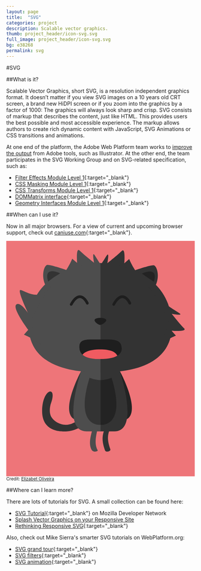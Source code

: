 ```yaml
---
layout: page
title:  "SVG"
categories: project
description: Scalable vector graphics.
thumb: project_header/icon-svg.svg
full_image: project_header/icon-svg.svg
bg: e38268
permalink: svg
---
```

#SVG

##What is it?

Scalable Vector Graphics, short SVG, is a resolution independent graphics format. It doesn’t matter if you view SVG images on a 10 years old CRT screen, a brand new HiDPI screen or if you zoom into the graphics by a factor of 1000: The graphics will always look sharp and crisp. SVG consists of markup that describes the content, just like HTML. This provides users the best possible and most accessible experience. The markup allows authors to create rich dynamic content with JavaScript, SVG Animations or CSS transitions and animations.

At one end of the platform, the Adobe Web Platform team works to [improve the output](http://blogs.adobe.com/webplatform/2014/01/27/better-svg-for-a-better-web/) from Adobe tools, such as Illustrator. At the other end, the team participates in the SVG Working Group and on SVG-related specification, such as:

  * [Filter Effects Module Level 1](http://dev.w3.org/fxtf/filters/){:target="_blank"}
  * [CSS Masking Module Level 1](http://dev.w3.org/fxtf/css-masking-1/){:target="_blank"}
  * [CSS Transforms Module Level 1](http://dev.w3.org/csswg/css-transforms/){:target="_blank"}
  * [DOMMatrix interface](http://dev.w3.org/fxtf/matrix/){:target="_blank"}
  * [Geometry Interfaces Module Level 1](http://dev.w3.org/fxtf/geometry/){:target="_blank"}

##When can I use it?

Now in all major browsers. For a view of current and upcoming browser support, check out [caniuse.com](http://caniuse.com/#search=svg){:target="_blank"}.

<div id="cat">
  <style>
  svg {
    background: #ee7579;
  }

  #cat {
    max-width: 300px;
    margin: 0 auto;
  }
  #innercat {
      transform: rotate(0); 
      transition: transform 2s;
      -webkit-transform-origin: 50% 100%;
  }
  #innercat:hover {
      -webkit-transform: rotate(30deg);
  }

  #cauda {
    width: 72px;
    height: 79px;
    -webkit-animation: cauda 6s linear infinite;
    -webkit-transform-origin: 80% 80%;
  }

  @-webkit-keyframes cauda {
    0% {
      -webkit-transform: rotate(-10deg);
      transform: rotate(-10deg);
    }
    50% {
      -webkit-transform: rotate(30deg);
      transform: rotate(30deg);
    }
    100% {
      -webkit-transform: rotate(-10deg);
      transform: rotate(-10deg);
    }
  }

  </style>
             <svg version="1.1" id="Layer_1" xmlns="http://www.w3.org/2000/svg" xmlns:xlink="http://www.w3.org/1999/xlink" x="0px" y="0px"
                 viewBox="0 0 400 500" width="100%" xml:space="preserve">
              <g id="innercat">
                <g id="cauda" width="72" height="79">
                  <path id="cauda_in" fill="#333333" d="M164.7,376.7l6.2,9.9c0,0-15.1,13-33.7,16.8c-13.4,2.8-61.1,6.4-61.1-41.8
                    s33.6-56.2,18.4-15.5c0,0-5.5,17.1,1.6,28.6s27.4,21.7,45.8,12.2L164.7,376.7z" width="72" height="79"/>
                </g>
                <g>
                  <g>
                    <path fill="#4D4D4D" d="M242.2,95L242.2,95l-0.1-0.1C242.1,94.9,242.1,95,242.2,95z"/>
                    <path fill="#4D4D4D" d="M111.9,78.4L111.9,78.4C128.4,67.2,140,37.8,140,37.8l10.4,9.1c0,0-3-34.6,5.2-26.4s30.7,26,30.7,26
                      s-4.1-21.9,0-17.8c4,4,20.8,38.6,53.5,64.5c-18.5-14.5-42.9-28.1-74-41.4C144.8,60.8,127,69.5,111.9,78.4z"/>
                    <g>
                      <path fill="#4D4D4D" d="M242,94.9c-0.8-0.6-1.5-1.2-2.2-1.7C240.5,93.7,241.3,94.3,242,94.9z"/>
                      <path fill="#4D4D4D" d="M243.1,95.8c0.5-0.6,0.4-1.5-0.2-2l0,0c-0.7-0.6-1.5-1.2-2.2-1.8l0,0c0,0,0,0-0.1,0l0,0l0,0l0,0l0,0l0,0
                        l0,0l0,0l0,0l0,0l0,0l0,0l0,0l0,0l0,0l0,0c-0.4-0.2-0.8-0.2-1.1-0.1l0,0l0,0l0,0l0,0l0,0l0,0l0,0l0,0l0,0l0,0l0,0l0,0l0,0l0,0
                        l0,0l0,0l0,0c0,0,0,0-0.1,0l0,0l0,0l0,0l0,0l0,0l0,0l0,0l0,0l0,0l0,0l0,0l0,0l0,0l0,0l0,0l0,0l0,0l0,0l0,0c0,0,0,0,0,0.1l0,0
                        c-0.2,0.3-0.3,0.6-0.3,1l0,0l0,0l0,0c0,0.4,0.2,0.7,0.5,0.9l0,0c0.1,0.1,0.2,0.2,0.3,0.3l0,0c0.6,0.5,1.3,1,1.9,1.5l0,0l0.9-1.1
                        l-0.9,1.1c0.3,0.2,0.6,0.3,0.9,0.3l0,0C242.5,96.3,242.9,96.1,243.1,95.8L243.1,95.8z"/>
                    </g>
                  </g>
                </g>
                <g>
                  <g>
                    <path fill="#333333" d="M158.8,95.7L158.8,95.7l0.1-0.1C158.8,95.7,158.8,95.7,158.8,95.7z"/>
                    <path fill="#333333" d="M289,79.2L289,79.2c-16.4-11.3-28.1-40.7-28.1-40.7l-10.4,9.1c0,0,3-34.6-5.2-26.4s-30.7,26-30.7,26
                      s4.1-21.9,0-17.8c-4,4-20.8,38.6-53.5,64.5c18.5-14.5,42.9-28.1,74-41.4C256.1,61.5,274,70.2,289,79.2z"/>
                    <g>
                      <path fill="#333333" d="M158.9,95.6c0.8-0.6,1.5-1.2,2.2-1.7C160.4,94.5,159.6,95.1,158.9,95.6z"/>
                      <path fill="#333333" d="M157.8,96.5c-0.5-0.6-0.4-1.5,0.2-2l0,0c0.7-0.6,1.5-1.2,2.2-1.8l0,0c0,0,0,0,0.1,0l0,0l0,0l0,0l0,0l0,0
                        l0,0l0,0l0,0l0,0l0,0l0,0l0,0l0,0l0,0l0,0c0.4-0.2,0.8-0.2,1.1-0.1l0,0l0,0l0,0l0,0l0,0l0,0l0,0l0,0l0,0l0,0l0,0l0,0l0,0l0,0l0,0
                        l0,0l0,0c0,0,0,0,0.1,0l0,0l0,0l0,0l0,0l0,0l0,0l0,0l0,0l0,0l0,0l0,0l0,0l0,0l0,0l0,0l0,0l0,0l0,0l0,0c0,0,0,0,0,0.1l0,0
                        c0.2,0.3,0.3,0.6,0.3,1l0,0l0,0l0,0c0,0.4-0.2,0.7-0.5,0.9l0,0c-0.1,0.1-0.2,0.2-0.3,0.3l0,0c-0.6,0.5-1.3,1-1.9,1.5l0,0
                        l-0.9-1.1l0.9,1.1c-0.3,0.2-0.6,0.3-0.9,0.3l0,0C158.5,97,158.1,96.9,157.8,96.5L157.8,96.5z"/>
                    </g>
                  </g>
                </g>
                <path fill="#232323" d="M241.2,276.8c0,0,54.5,100.7,3.9,105.1"/>
                <path fill="#333333" d="M158.7,276.8c0,0-54.5,100.7-3.9,105.1"/>
                <path fill="#333333" d="M199.4,276.8H241c0,0,43.8,128.4-12,127.7h-29.6"/>
                <path fill="#4D4D4D" d="M200.1,276.8h-41.3c0,0-43.8,128.4,12,127.7h29.4"/>
                <path fill="#333333" d="M265.1,65.2c0,0,43-15.3,48.9-13.1c5.8,2.2,13.9,25.5,0,48.2"/>
                <path fill="#232323" d="M287.7,69.5c0,0,36.5-17.5,25.5,17.5"/>
                <path fill="#333333" d="M199.3,278.6c5.2-0.7,161.4,11.2,151.9-109S199.3,47,199.3,47"/>
                <path fill="#4D4D4D" d="M134.8,64.4c0,0-43-15.3-48.9-13.1c-5.8,2.2-13.9,25.5,0,48.2"/>
                <path fill="#333333" d="M114.4,68.8c0,0-36.5-17.5-25.5,17.5"/>
                <path fill="#4D4D4D" d="M199.9,278.6c-5.2-0.7-161.4,11.2-151.9-109S199.9,47,199.9,47"/>
                <g>
                  <g>
                    <g>
                      <defs>
                        <path id="SVGID_1_" d="M245.2,228.4c0.4,15.3-18.4,22.6-46.5,22.6s-42.3-7.9-43.6-23.1c-1.8-21,15.3-18.7,43.4-18.7
                          C226.5,209.2,244.6,207.4,245.2,228.4z"/>
                      </defs>
                      <clipPath id="SVGID_2_">
                        <use xlink:href="#SVGID_1_"  overflow="visible"/>
                      </clipPath>
                      <path clip-path="url(#SVGID_2_)" fill="#1E1E1E" d="M245.2,228.4c0.4,15.3-18.4,22.6-46.5,22.6s-42.3-7.9-43.6-23.1
                        c-1.8-21,15.3-18.7,43.4-18.7C226.5,209.2,244.6,207.4,245.2,228.4z"/>
                    </g>
                  </g>
                  <g>
                    <g>
                      <defs>
                        <path id="SVGID_3_" d="M245.2,228.4c0.4,15.3-18.4,22.6-46.5,22.6s-42.3-7.9-43.6-23.1c-1.8-21,15.3-18.7,43.4-18.7
                          C226.5,209.2,244.6,207.4,245.2,228.4z"/>
                      </defs>
                      <clipPath id="SVGID_4_">
                        <use xlink:href="#SVGID_3_"  overflow="visible"/>
                      </clipPath>
                      <path clip-path="url(#SVGID_4_)" fill="#F05B61" d="M159.4,250.1c-0.3-13.3,16-19.6,40.3-19.6s36.6,6.8,37.8,20
                        c1.6,18.2-13.2,16.2-37.6,16.2C175.6,266.7,159.9,268.3,159.4,250.1z"/>
                    </g>
                  </g>
                </g>
                <path fill="#333333" d="M209.4,398c-2.5,6.3-4.6,12.7-4.9,19.5c-0.5,9.5,2,18.9,5.2,27.7c1.7,4.6,12.8,1.7,11.2-2.8
                  c-2.9-8.1-5.3-16.6-5.1-25.2c0.2-6.3,2-12.3,4.4-18.1c2.2-5.5-8.1-5.3-9.8-1.1H209.4z"/>
                <path fill="#4D4D4D" d="M194.2,396.7c-2.9,15.4-8.3,33-0.3,47.8c1.3,2.4-3.7,2.9-4.9,3.1c-2.8,0.3-6.2-0.9-7.7-3.5
                  c-8.5-15.7,0.2-35.5,3.4-52C185.1,389.9,194.8,393.4,194.2,396.7z"/>
                <path fill="#1E1E1E" d="M212.1,167.6c-2.7-5.2-22.5-5.5-24.6,0c-1.3,3.6,7.6,11,12.1,10.8C204.2,178.1,213.7,170.7,212.1,167.6z"/>
                <path fill="#1E1E1E" d="M230.5,136.4c3.4-6,6.5-9.9,9.2-12.1l0,0c2.7-2.3,4.9-2.9,6.8-2.9l0,0c3,0,5.9,2,8.3,4.7l0,0
                  c2.4,2.7,4.1,5.8,4.6,7l0,0c0.2,0.3,0.2,0.5,0.2,0.5l0,0l0,0c0.6,1.4,2.3,2.1,3.8,1.5l0,0c1.4-0.6,2.1-2.3,1.5-3.8l0,0
                  c-0.1-0.2-3.5-8.3-10.3-13l0,0c-2.3-1.5-5-2.7-8.2-2.7l0,0c-3.4,0-7,1.4-10.4,4.2l0,0c-3.5,2.9-7,7.3-10.5,13.8l0,0
                  c-0.8,1.4-0.3,3.1,1.1,3.9l0,0c0.4,0.2,0.9,0.4,1.4,0.4l0,0C229,137.9,230,137.3,230.5,136.4L230.5,136.4z"/>
                <path fill="#1E1E1E" d="M140.3,136.4c3.4-6,6.5-9.9,9.2-12.1l0,0c2.7-2.3,4.9-2.9,6.8-2.9l0,0c3,0,5.9,2,8.3,4.7l0,0
                  c2.4,2.7,4.1,5.8,4.6,7l0,0c0.2,0.3,0.2,0.5,0.2,0.5l0,0l0,0c0.6,1.4,2.3,2.1,3.8,1.5l0,0c1.4-0.6,2.1-2.3,1.5-3.8l0,0
                  c-0.1-0.2-3.5-8.3-10.3-13l0,0c-2.3-1.5-5-2.7-8.2-2.7l0,0c-3.4,0-7,1.4-10.4,4.2l0,0c-3.5,2.9-7,7.3-10.5,13.8l0,0
                  c-0.8,1.4-0.3,3.1,1.1,3.9l0,0c0.4,0.2,0.9,0.4,1.4,0.4l0,0C138.7,137.9,139.7,137.3,140.3,136.4L140.3,136.4z"/>
                <path fill="#333333" d="M176.8,290.6c0,0,9.5,4.4,23.3,5.1v94.9C200.1,390.6,143.9,397.1,176.8,290.6z"/>
                <path fill="#232323" d="M223.5,290.6c0,0-9.5,4.4-23.3,5.1v94.9C200.1,390.6,256.3,397.1,223.5,290.6z"/>
                <g>
                  <g>
                    <path fill="#4D4D4D" d="M94.8,97.2L94.8,97.2L94.8,97.2C94.7,97.3,94.7,97.2,94.8,97.2z"/>
                    <path fill="#4D4D4D" d="M78.2,227.4L78.2,227.4C67,211,37.5,199.3,37.5,199.3l9.1-10.4c0,0-33.9-45.1-25.7-53.3
                      c8.2-8.2,25.2,17.4,25.2,17.4s-21.1-44-17-48.2c4-4,37.9,27.3,63.8-5.3c-14.5,18.5-28.1,42.9-41.4,74
                      C60.5,194.5,69.3,212.4,78.2,227.4z"/>
                    <g>
                      <path fill="#4D4D4D" d="M94.7,97.3c-0.6,0.8-1.2,1.5-1.7,2.2C93.5,98.8,94.1,98,94.7,97.3z"/>
                      <path fill="#4D4D4D" d="M95.5,96.2c-0.6-0.5-1.5-0.4-2,0.2l0,0c-0.6,0.7-1.2,1.5-1.8,2.2l0,0c0,0,0,0,0,0.1l0,0l0,0l0,0l0,0l0,0
                        l0,0l0,0l0,0l0,0l0,0l0,0l0,0l0,0l0,0l0,0c-0.2,0.4-0.2,0.8-0.1,1.1l0,0l0,0l0,0l0,0l0,0l0,0l0,0l0,0l0,0l0,0l0,0l0,0l0,0l0,0
                        l0,0l0,0l0,0c0,0,0,0,0,0.1l0,0l0,0l0,0l0,0l0,0l0,0l0,0l0,0l0,0l0,0l0,0l0,0l0,0l0,0l0,0l0,0l0,0l0,0l0,0c0,0,0,0,0.1,0l0,0
                        c0.3,0.2,0.6,0.3,1,0.3l0,0l0,0l0,0c0.4,0,0.7-0.2,0.9-0.5l0,0c0.1-0.1,0.2-0.2,0.3-0.3l0,0c0.5-0.6,1-1.3,1.5-1.9l0,0l-1.1-0.9
                        l1.1,0.9c0.2-0.3,0.3-0.6,0.3-0.9l0,0C96.1,96.9,95.9,96.5,95.5,96.2L95.5,96.2z"/>
                    </g>
                  </g>
                </g>
                <g>
                  <g>
                    <path fill="#333333" d="M302.8,99.1L302.8,99.1l0.1,0.1C302.8,99.1,302.8,99.1,302.8,99.1z"/>
                    <path fill="#333333" d="M319.3,229.3L319.3,229.3c11.3-16.4,40.7-28.1,40.7-28.1l-9.1-10.4c0,0,34.6,3,26.4-5.2s-26-30.7-26-30.7
                      s21.9,4.1,17.8,0c-4-4-38.6-20.8-64.5-53.5c14.5,18.5,28.1,42.9,41.4,74C337,196.4,328.3,214.3,319.3,229.3z"/>
                    <g>
                      <path fill="#333333" d="M302.9,99.2c0.6,0.8,1.2,1.5,1.7,2.2C304,100.7,303.5,99.9,302.9,99.2z"/>
                      <path fill="#333333" d="M302,98.1c0.6-0.5,1.5-0.4,2,0.2l0,0c0.6,0.7,1.2,1.5,1.8,2.2l0,0c0,0,0,0,0,0.1l0,0l0,0l0,0l0,0l0,0l0,0
                        l0,0l0,0l0,0l0,0l0,0l0,0l0,0l0,0l0,0c0.2,0.4,0.2,0.8,0.1,1.1l0,0l0,0l0,0l0,0l0,0l0,0l0,0l0,0l0,0l0,0l0,0l0,0l0,0l0,0l0,0l0,0
                        l0,0c0,0,0,0,0,0.1l0,0l0,0l0,0l0,0l0,0l0,0l0,0l0,0l0,0l0,0l0,0l0,0l0,0l0,0l0,0l0,0l0,0l0,0l0,0c0,0,0,0-0.1,0l0,0
                        c-0.3,0.2-0.6,0.3-1,0.3l0,0l0,0l0,0c-0.4,0-0.7-0.2-0.9-0.5l0,0c-0.1-0.1-0.2-0.2-0.3-0.3l0,0c-0.5-0.6-1-1.3-1.5-1.9l0,0
                        l1.1-0.9l-1.1,0.9c-0.2-0.3-0.3-0.6-0.3-0.9l0,0C301.5,98.8,301.6,98.4,302,98.1L302,98.1z"/>
                    </g>
                  </g>
                </g>
              </g>
              </svg>
            <small>Credit: <a href="http://codepen.io/miukimiu/">Elizabet Oliveira</a></small>
            </div><!-- /#cat-->

##Where can I learn more?

There are lots of tutorials for SVG. A small collection can be found here:

  * [SVG Tutorial](https://developer.mozilla.org/en-US/docs/Web/SVG/Tutorial){:target="_blank"} on Mozilla Developer Network
  * [Splash Vector Graphics on your Responsive Site](http://www.html5rocks.com/en/tutorials/svg/mobile_fundamentals/)
  * [Rethinking Responsive SVG](http://www.smashingmagazine.com/2014/03/05/rethinking-responsive-svg/){:target="_blank"}

Also, check out Mike Sierra's smarter SVG tutorials on WebPlatform.org:

  * [SVG grand tour](http://docs.webplatform.org/wiki/svg/tutorials/smarter_svg_overview){:target="_blank"}
  * [SVG filters](http://docs.webplatform.org/wiki/svg/tutorials/smarter_svg_filters){:target="_blank"}
  * [SVG animation](http://docs.webplatform.org/wiki/svg/tutorials/smarter_svg_animation){:target="_blank"}